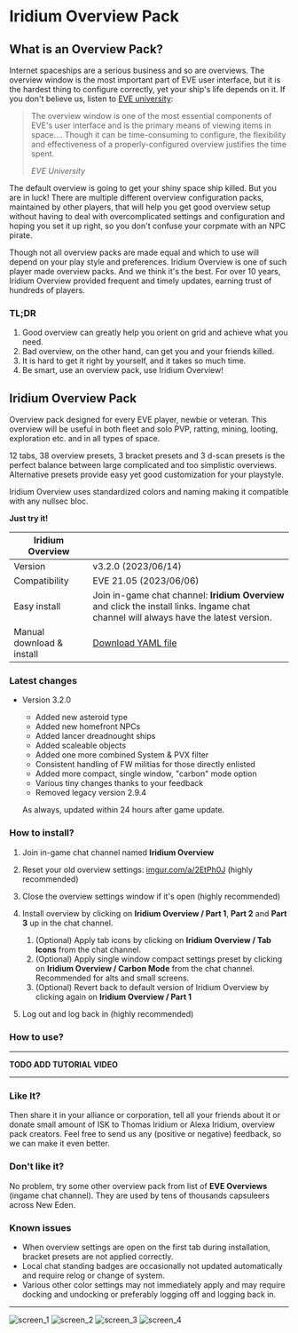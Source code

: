 # Iridium Overview Pack

## What is an Overview Pack?

Internet spaceships are a serious business and so are overviews. The overview window is the most important part of EVE user interface, but it is the hardest thing to configure correctly, yet your ship's life depends on it.  If you don't believe us, listen to [EVE university](https://wiki.eveuniversity.org/Overview):

> The overview window is one of the most essential components of EVE's user interface and is the primary means of viewing items in space.... Though it can be time-consuming to configure, the flexibility and effectiveness of a properly-configured overview justifies the time spent.
>
> <cite>EVE University</cite>

The default overview is going to get your shiny space ship killed. But you are in luck! There are multiple different overview configuration packs, maintained by other players, that will help you get good overview setup without having to deal with overcomplicated settings and configuration and hoping you set it up right, so you don't confuse your corpmate with an NPC pirate. 

Though not all overview packs are made equal and which to use will depend on your play style and preferences. Iridium Overview is one of such player made overview packs. And we think it's the best. For over 10 years, Iridium Overview provided frequent and timely updates, earning trust of hundreds of players.

### TL;DR

1.  Good overview can greatly help you orient on grid and achieve what you need. 
2. Bad overview, on the other hand, can get you and your friends killed.
3. It is hard to get it right by yourself, and it takes so much time.
4. Be smart, use an overview pack, use Iridium Overview!

## Iridium Overview Pack

Overview pack designed for every EVE player, newbie or veteran. This overview will be useful in both fleet and solo PVP, ratting, mining, looting, exploration etc. and in all types of space.

12 tabs, 38 overview presets, 3 bracket presets and 3 d-scan presets is the perfect balance between large complicated and too simplistic overviews. Alternative presets provide easy yet good customization for your playstyle.

Iridium Overview uses standardized colors and naming making it compatible with any nullsec bloc.

**Just try it!**

| Iridium Overview          |                                                              |
| ------------------------- | ------------------------------------------------------------ |
| Version                   | v3.2.0 (2023/06/14)                                          |
| Compatibility             | EVE 21.05 (2023/06/06)                                       |
| Easy install              | Join in-game chat channel: **Iridium Overview** and click the install links. Ingame chat channel will always have the latest version. |
| Manual download & install | [Download YAML file](/files/overview/iridium_overview_20230614_v320.yaml) |

### Latest changes

- Version 3.2.0

   - Added new asteroid type
   - Added new homefront NPCs
   - Added lancer dreadnought ships
   - Added scaleable objects
   - Added one more combined System & PVX filter
   - Consistent handling of FW militias for those directly enlisted
   - Added more compact, single window, "carbon" mode option
   - Various tiny changes thanks to your feedback
   - Removed legacy version 2.9.4

   As always, updated within 24 hours after game update.

### How to install?

1. Join in-game chat channel named **Iridium Overview**
2. Reset your old overview settings: [imgur.com/a/2EtPh0J](https://imgur.com/a/2EtPh0J) (highly recommended)
3. Close the overview settings window if it's open (highly recommended)
4. Install overview by clicking on **Iridium Overview / Part 1**, **Part 2** and **Part 3** up in the chat channel.
   1. (Optional) Apply tab icons by clicking on **Iridium Overview / Tab Icons** from the chat channel.
   2. (Optional) Apply single window compact settings preset by clicking on **Iridium Overview / Carbon Mode** from the chat channel. Recommended for alts and small screens.
   3. (Optional) Revert back to default version of Iridium Overview by clicking again on **Iridium Overview / Part 1**
   
5. Log out and log back in (highly recommended)

### How to use?

--------

**TODO ADD TUTORIAL VIDEO**

---------

### Like It?

Then share it in your alliance or corporation, tell all your friends about it or donate small amount of ISK to Thomas Iridium or Alexa Iridium, overview pack creators. Feel free to send us any (positive or negative) feedback, so we can make it even better.

### Don't like it?

No problem, try some other overview pack from list of **EVE Overviews** (ingame chat channel). They are used by tens of thousands capsuleers across New Eden.

### Known issues

- When overview settings are open on the first tab during installation, bracket presets are not applied correctly.
- Local chat standing badges are occasionally not updated automatically and require relog or change of system.
- Various other color settings may not immediately apply and may require docking and undocking or preferably logging off and logging back in.


--------

![screen_1](https://i.imgur.com/tcQ2GNz.png)
![screen_2](https://i.imgur.com/aSXYzO9.jpeg)
![screen_3](https://i.imgur.com/pRjeJvw.png)
![screen_4](https://i.imgur.com/T5FNBpw.png)
